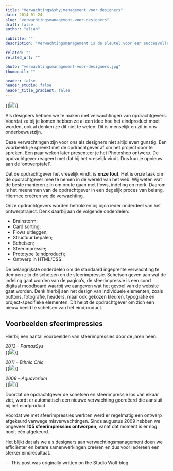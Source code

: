 ```yaml
---
title: "Verwachtings&shy;management voor designers"
date: 2014-01-24
slug: "verwachtingsmanagement-voor-designers"
draft: false
author: "aljan"

subtitle: ""
description: "Verwachtingsmanagement is de sleutel voor een succesvolle samenwerking met opdrachtgevers. Betrek ze vroegtijdig en voorkom misverstanden voor een ontwerp dat écht aansluit bij hun visie."

related: ""
related_url: ""

photo: "verwachtingsmanagement-voor-designers.jpg"
thumbnail: ""

header: false
header_studio: false
header_title_gradient: false
---
```


{{<image src="verwachtingsmanagement-voor-designers.jpg">}}

Als designers hebben we te maken met verwachtingen van opdrachtgevers. Voordat ze bij je komen hebben ze al een idee hoe het eindproduct moet worden, ook al denken ze dit niet te weten. Dit is menselijk en zit in ons onderbewustzijn.

Deze verwachtingen zijn voor ons als designers niet altijd even gunstig. Een voorbeeld: je spreekt met de opdrachtgever af om het project door te spreken. Een paar weken later presenteer je het Photoshop ontwerp. De opdrachtgever reageert met dat hij het vreselijk vindt. Dus kun je opnieuw aan de ‘ontwerptafel’.

Dat de opdrachtgever het vreselijk vindt, is **onze fout**. Het is onze taak om de opdrachtgever mee te nemen in de wereld van het web. Wij weten wat de beste manieren zijn om om te gaan met flows, indeling en merk. Daarom is het meenemen van de opdrachtgever in een degelijk proces van belang. Hiermee creëren we de verwachting.

Onze opdrachtgevers worden betrokken bij bijna ieder onderdeel van het ontwerptraject. Denk daarbij aan de volgende onderdelen:

- Brainstorm;
- Card sorting;
- Flows uitleggen;
- Structuur bepalen;
- Schetsen;
- Sfeerimpressie;
- Prototype (eindproduct);
- Ontwerp in HTML/CSS.

De belangrijkste onderdelen om de standaard ingeprente verwachting te dempen zijn de schetsen en de sfeerimpressie. Schetsen geven aan wat de indeling gaat worden van de pagina’s, de sfeerimpressie is een soort digitaal moodboard waarbij we aangeven wat het gevoel van de website gaat worden. Denk hierbij aan het design van individuele elementen, zoals buttons, fotografie, headers, maar ook gekozen kleuren, typografie en project-specifieke elementen. Dit helpt de opdrachtgever om zich een nieuw beeld te schetsen van het eindproduct.

## Voorbeelden sfeerimpressies

Hierbij een aantal voorbeelden van sfeerimpressies door de jaren heen.

*2013 – ParnasSys*  
{{<image src="verwachtingsmanagement-voor-designers-1.png">}}

*2011 – Ethnic Chic*  
{{<image src="verwachtingsmanagement-voor-designers-2.jpg">}}

*2009 – Aquaverium*  
{{<image src="verwachtingsmanagement-voor-designers-3.png">}}

Doordat de opdrachtgever de schetsen en sfeerimpressie los van elkaar ziet, wordt er automatisch een nieuwe verwachting gecreëerd die aansluit bij het eindproduct.

Voordat we met sfeerimpressies werkten werd er regelmatig een ontwerp afgekeurd vanwege misverwachtingen. Sinds augustus 2009 hebben we ongeveer **105 sfeerimpressies ontworpen**, vanaf dat moment is er nog nooit één afgekeurd.

Het blijkt dat als we als designers aan verwachtingsmanagement doen we efficiënter en betere samenwerkingen creëren en dus voor iedereen een sterker eindresultaat.

— This post was originally written on the Studio Wolf blog.
